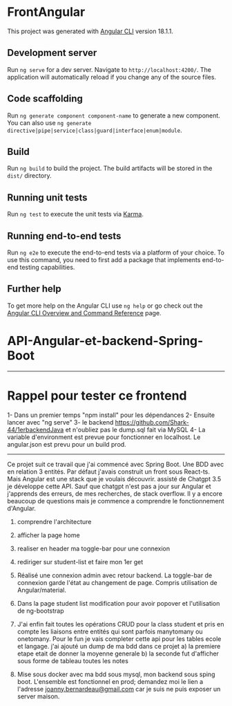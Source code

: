 # FrontAngular

This project was generated with [Angular CLI](https://github.com/angular/angular-cli) version 18.1.1.

## Development server

Run `ng serve` for a dev server. Navigate to `http://localhost:4200/`. The application will automatically reload if you change any of the source files.

## Code scaffolding

Run `ng generate component component-name` to generate a new component. You can also use `ng generate directive|pipe|service|class|guard|interface|enum|module`.

## Build

Run `ng build` to build the project. The build artifacts will be stored in the `dist/` directory.

## Running unit tests

Run `ng test` to execute the unit tests via [Karma](https://karma-runner.github.io).

## Running end-to-end tests

Run `ng e2e` to execute the end-to-end tests via a platform of your choice. To use this command, you need to first add a package that implements end-to-end testing capabilities.

## Further help

To get more help on the Angular CLI use `ng help` or go check out the [Angular CLI Overview and Command Reference](https://angular.dev/tools/cli) page.
# API-Angular-et-backend-Spring-Boot
-------------------------------------
# Rappel pour tester ce frontend
1- Dans un premier temps "npm install" pour les dépendances
2- Ensuite lancer avec "ng serve"
3- le backend https://github.com/Shark-44/1erbackendJava et n'oubliez pas le dump.sql fait via MySQL
4- La variable d'environment est prevue pour fonctionner en localhost. Le angular.json est prevu pour un build prod.

-------------------------------------
Ce projet suit ce travail que j'ai commencé avec Spring Boot.  Une BDD avec en relation 3 entités. Par défaut j'avais construit un front sous React-ts.
Mais Angular est une stack que je voulais découvrir. assisté de Chatgpt 3.5 je développe cette API. Sauf que chatgpt n'est pas a jour sur Angular et j'apprends des erreurs, de mes recherches, de stack overflow. Il y a encore beaucoup de questions mais je commence a comprendre le fonctionnement d'Angular.

1) comprendre l'architecture

2) afficher la page home

3) realiser en header ma toggle-bar pour une connexion

4) rediriger sur student-list et faire mon 1er get

5) Réalisé une connexion admin avec retour backend. La toggle-bar de connexion garde l'état au changement de page.
Compris utilisation de Angular/material.

6) Dans la page student list modification pour avoir popover et l'utilisation de ng-bootstrap

7) J'ai enfin fait toutes les opérations CRUD pour la class student et pris en compte les liaisons entre entités qui sont parfois manytomany ou onetomany. Pour le fun je vais completer cette api pour les tables ecole et langage.
j'ai ajouté un dump de ma bdd dans ce projet
a) la premiere etape etait de donner la moyenne generale
b) la seconde fut d'afficher sous forme de tableau toutes les notes

8) Mise sous docker avec ma bdd sous mysql, mon backend sous sping boot. L'ensemble est fonctionnel en prod; demandez moi le lien a l'adresse joanny.bernardeau@gmail.com car je suis ne puis exposer un server maison.